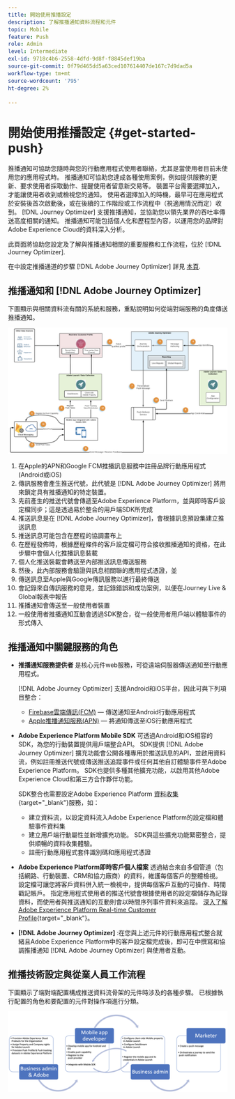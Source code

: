 ```yaml
---
title: 開始使用推播設定
description: 了解推播通知資料流程和元件
topic: Mobile
feature: Push
role: Admin
level: Intermediate
exl-id: 9718c4b6-2558-4dfd-9d8f-f8845def19ba
source-git-commit: 0f79d465dd5a63ced107614407de167c7d9dad5a
workflow-type: tm+mt
source-wordcount: '795'
ht-degree: 2%

---
```


# 開始使用推播設定 {#get-started-push}

推播通知可協助您隨時與您的行動應用程式使用者聯絡，尤其是當使用者目前未使用您的應用程式時。 推播通知可協助您達成各種使用案例，例如提供服務的更新、要求使用者採取動作、提醒使用者留意新交易等。 裝置平台需要選擇加入，才能讓使用者收到或檢視您的通知。 使用者選擇加入的時機，最早可在應用程式於安裝後首次啟動後，或在後續的工作階段或工作流程中（視適用情況而定）收到。 [!DNL Journey Optimizer] 支援推播通知，並協助您以領先業界的吞吐率傳送高度相關的通知。 推播通知可能包括個人化和歷程型內容，以運用您的品牌對Adobe Experience Cloud的資料深入分析。

此頁面將協助您設定及了解與推播通知相關的重要服務和工作流程，位於 [!DNL Journey Optimizer].

在中設定推播通道的步驟 [!DNL Adobe Journey Optimizer] 詳見 [本頁](push-configuration.md).

## 推播通知和 [!DNL Adobe Journey Optimizer]

下圖顯示與相關資料流有關的系統和服務，重點說明如何從端對端服務的角度傳送推播通知。

![](assets/push-flow.png)

1. 在Apple的APN和Google FCM推播訊息服務中註冊品牌行動應用程式(Android或iOS)
1. 傳訊服務會產生推送代號，此代號是 [!DNL Adobe Journey Optimizer] 將用來鎖定具有推播通知的特定裝置。
1. 先前產生的推送代號會傳遞至Adobe Experience Platform，並與即時客戶設定檔同步；這是透過易於整合的用戶端SDK所完成
1. 推送訊息是在 [!DNL Adobe Journey Optimizer]，會根據訊息預設集建立推送訊息
1. 推送訊息可能包含在歷程的協調畫布上
1. 在歷程發佈時，根據歷程條件的客戶設定檔可符合接收推播通知的資格，在此步驟中會個人化推播訊息裝載
1. 個人化推送裝載會轉送至內部推送訊息傳送服務
1. 然後，此內部服務會驗證與訊息相關聯的應用程式憑證，並
1. 傳送訊息至Apple與Google傳訊服務以進行最終傳送
1. 會記錄來自傳訊服務的意見，並記錄錯誤和成功案例，以便在Journey Live &amp; Global報表中報告
1. 推播通知會傳送至一般使用者裝置
1. 一般使用者推播通知互動會透過SDK整合，從一般使用者用戶端以體驗事件的形式傳入

## 推播通知中關鍵服務的角色

* **推播通知服務提供者** 是核心元件web服務，可從遠端伺服器傳送通知至行動應用程式。

   [!DNL Adobe Journey Optimizer]  支援Android和iOS平台，因此可與下列項目整合：
   * [Firebase雲端傳訊(FCM)](https://firebase.google.com/docs/cloud-messaging)  — 傳送通知至Android行動應用程式
   * [Apple推播通知服務(APN)](https://developer.apple.com/library/archive/documentation/NetworkingInternet/Conceptual/RemoteNotificationsPG/APNSOverview.html)  — 將通知傳送至iOS行動應用程式

* **Adobe Experience Platform Mobile SDK** 可透過Android和iOS相容的SDK，為您的行動裝置提供用戶端整合API。 SDK提供 [!DNL Adobe Journey Optimizer] 擴充功能會公開各種專用於推送訊息的API，並啟用資料流，例如註冊推送代號或傳送推送追蹤事件或任何其他自訂體驗事件至Adobe Experience Platform。 SDK也提供多種其他擴充功能，以啟用其他Adobe Experience Cloud和第三方合作夥伴功能。

   SDK整合也需要設定Adobe Experience Platform [資料收集](https://experienceleague.adobe.com/docs/experience-platform/tags/home.html?lang=zh-Hant){target=&quot;_blank&quot;}服務，如：

   * 建立資料流，以設定資料流入Adobe Experience Platform的設定檔和體驗事件資料集
   * 建立用戶端行動屬性並新增擴充功能。 SDK與這些擴充功能緊密整合，提供順暢的資料收集體驗。
   * 註冊行動應用程式套件識別碼和應用程式憑證

* **Adobe Experience Platform即時客戶個人檔案**  透過結合來自多個管道（包括網路、行動裝置、CRM和協力廠商）的資料，維護每個客戶的整體檢視。 設定檔可讓您將客戶資料併入統一檢視中，提供每個客戶互動的可操作、時間戳記帳戶。 指定應用程式使用者的推送代號會根據使用者的設定檔儲存為記錄資料，而使用者與推送通知的互動則會以時間序列事件資料來追蹤。 [深入了解Adobe Experience Platform Real-time Customer Profile](https://experienceleague.adobe.com/docs/experience-platform/profile/home.html?lang=zh-Hant){target=&quot;_blank&quot;}。

* **[!DNL Adobe Journey Optimizer]** :在您與上述元件的行動應用程式整合就緒且Adobe Experience Platform中的客戶設定檔完成後，即可在中撰寫和協調推播通知 [!DNL Adobe Journey Optimizer] 與使用者互動。

## 推播技術設定與從業人員工作流程

下圖顯示了端對端配置構成推送資料流骨架的元件時涉及的各種步驟。 已根據執行配置的角色和要配置的元件對操作項進行分類。

![](assets/user-flow.png)
